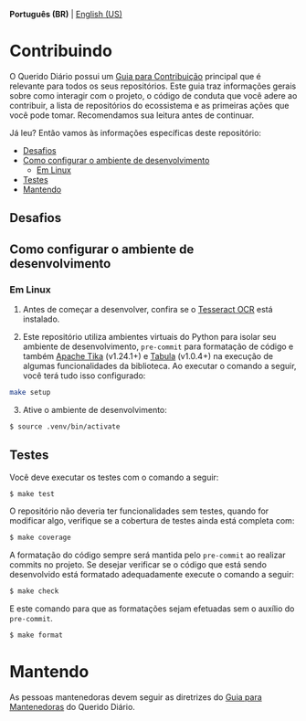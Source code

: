 **Português (BR)** | [English (US)](/docs/CONTRIBUTING-en-US.md)

# Contribuindo
O Querido Diário possui um [Guia para Contribuição](https://docs.queridodiario.ok.org.br/pt-br/latest/contribuindo/guia-de-contribuicao.html#contribuindo) principal que é relevante para todos os seus repositórios. Este guia traz informações gerais sobre como interagir com o projeto, o código de conduta que você adere ao contribuir, a lista de repositórios do ecossistema e as primeiras ações que você pode tomar. Recomendamos sua leitura antes de continuar.

Já leu? Então vamos às informações específicas deste repositório:
- [Desafios](#desafios)
- [Como configurar o ambiente de desenvolvimento](#como-configurar-o-ambiente-de-desenvolvimento)
    - [Em Linux](#em-linux)
- [Testes](#testes)
- [Mantendo](#mantendo)

## Desafios

## Como configurar o ambiente de desenvolvimento
### Em Linux
1. Antes de começar a desenvolver, confira se o [Tesseract OCR](https://tesseract-ocr.github.io/tessdoc/) está instalado.

2. Este repositório utiliza ambientes virtuais do Python para isolar seu ambiente de desenvolvimento, `pre-commit` para formatação de código e também [Apache Tika](https://tika.apache.org/download.html) (v1.24.1+) e [Tabula](https://github.com/tabulapdf/tabula-java/releases) (v1.0.4+) na execução de algumas funcionalidades da biblioteca. Ao executar o comando a seguir, você terá tudo isso configurado:

```sh
make setup
```

3. Ative o ambiente de desenvolvimento:

```sh
$ source .venv/bin/activate
```

## Testes
Você deve executar os testes com o comando a seguir:

```sh
$ make test
```

O repositório não deveria ter funcionalidades sem testes, quando for modificar algo, verifique se a cobertura de testes ainda está completa com:

```sh
$ make coverage
```

A formatação do código sempre será mantida pelo `pre-commit` ao realizar commits no projeto. Se desejar verificar se o código que está sendo desenvolvido está formatado adequadamente execute o comando a seguir:

```sh
$ make check
```

E este comando para que as formatações sejam efetuadas sem o auxílio do `pre-commit`.

```sh
$ make format
```

# Mantendo
As pessoas mantenedoras devem seguir as diretrizes do [Guia para Mantenedoras](https://docs.queridodiario.ok.org.br/pt-br/latest/contribuindo/guia-de-contribuicao.html#mantendo) do Querido Diário.
